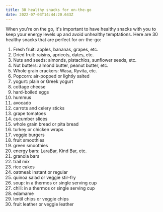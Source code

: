 ```yaml
---
title: 30 healthy snacks for on-the-go
date: 2022-07-03T14:44:20.643Z
---
```


When you're on the go, it's important to have healthy snacks with you to keep your energy levels up and avoid unhealthy temptations. Here are 30 healthy snacks that are perfect for on-the-go:

1. Fresh fruit: apples, bananas, grapes, etc.
2. Dried fruit: raisins, apricots, dates, etc.
3. Nuts and seeds: almonds, pistachios, sunflower seeds, etc.
4. Nut butters: almond butter, peanut butter, etc.
5. Whole grain crackers: Wasa, Ryvita, etc.
6. Popcorn: air-popped or lightly salted
7. yogurt: plain or Greek yogurt
8. cottage cheese
9. hard-boiled eggs
10. hummus
11. avocado
12. carrots and celery sticks
13. grape tomatoes
14. cucumber slices
15. whole grain bread or pita bread
16. turkey or chicken wraps
17. veggie burgers
18. fruit smoothies
19. green smoothies
20. energy bars: LaraBar, Kind Bar, etc.
21. granola bars
22. trail mix
23. rice cakes
24. oatmeal: instant or regular
25. quinoa salad or veggie stir-fry
26. soup: in a thermos or single serving cup
27. chili: in a thermos or single serving cup
28. edamame
29. lentil chips or veggie chips
30. fruit leather or veggie leather
